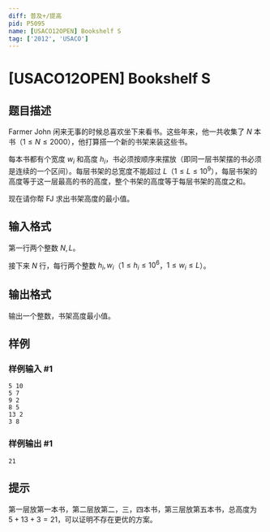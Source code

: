 ```yaml
---
diff: 普及+/提高
pid: P5095
name: [USACO12OPEN] Bookshelf S
tag: ['2012', 'USACO']
---
```

# [USACO12OPEN] Bookshelf S
## 题目描述

Farmer John 闲来无事的时候总喜欢坐下来看书。这些年来，他一共收集了 $N$ 本书（$1 \leq N \leq 2000$），他打算搭一个新的书架来装这些书。

每本书都有个宽度 $w_i$ 和高度 $h_i$，书必须按顺序来摆放（即同一层书架摆的书必须是连续的一个区间）。每层书架的总宽度不能超过 $L$（$1 \leq L \leq 10^9$），每层书架的高度等于这一层最高的书的高度，整个书架的高度等于每层书架的高度之和。

现在请你帮 FJ 求出书架高度的最小值。
## 输入格式

第一行两个整数 $N,L$。

接下来 $N$ 行，每行两个整数 $h_i,w_i$（$1 \leq h_i \leq 10^6$，$1 \leq w_i \leq L$）。
## 输出格式

输出一个整数，书架高度最小值。
## 样例

### 样例输入 #1
```
5 10
5 7
9 2
8 5
13 2
3 8
```
### 样例输出 #1
```
21
```
## 提示

第一层放第一本书，第二层放第二，三，四本书，第三层放第五本书，总高度为 $5+13+3=21$，可以证明不存在更优的方案。
